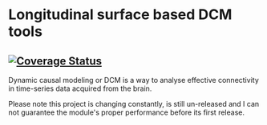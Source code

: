 Longitudinal surface based DCM tools
=====================================

[![Coverage Status](https://coveralls.io/repos/armaneshaghi/cogrehab/badge.png)](https://coveralls.io/r/armaneshaghi/cogrehab)
------
Dynamic causal modeling or DCM is a way to analyse effective connectivity in time-series data
acquired from the brain. 

Please note this project is changing constantly, is still un-released and I can not guarantee 
the module's proper performance before its first release. 

